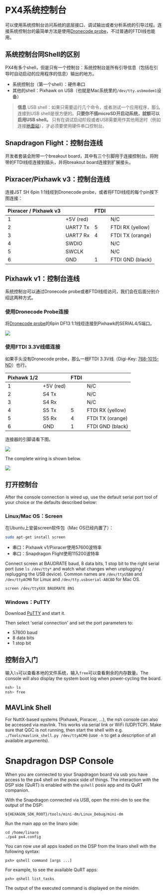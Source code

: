# PX4系统控制台

可以使用系统控制台访问系统的底层接口、调试输出或者分析系统的引导过程。连接系统控制台的最简单方法是使用[Dronecode probe](http://nicadrone.com/index.php?id_product=65&controller=product)，不过普通的FTDI线也能用。

## 系统控制台同Shell的区别

PX4有多个shell，但是只有一个控制台：系统控制台是所有引导信息（包括在引导时自动启动的应用程序的信息）输出的地方。

  * 系统控制台（第一个shell）：硬件串口
  * 其他的shell：Pixhawk on USB（也就是Mac系统里的`/dev/tty.usbmodem1`设备）

> **信息** USB shell：如果只需要运行几个命令，或者测试一个应用程序，那么连接到USB shell是很方便的。**只要你不插microSD开启动系统，就额可以启用USB shell。** 只有在调试启动阶段或者USB需要用作其他用途时（例如连接[地面站](qgroundcontrol-intro.md)），才必须要使用硬件串口控制台。

## Snapdragon Flight：控制台连线

开发者套装会附带一个breakout board，其中有三个引脚用于连接控制台。将附带的FTDI线缆连接到插头，并将breakout board连接到扩展接头。

## Pixracer/Pixhawk v3：控制台连线

连接JST SH 6pin 1:1线缆到Dronecode probe，或者将FTDI线缆的每个pin按下图连接：

| Pixracer / Pixhawk v3  |         | FTDI    |        |
| -- | -- | -- | -- |
|1         | +5V (red)     |         | N/C    |
|2         | UART7 Tx      | 5       | FTDI RX (yellow)  |
|3         | UART7 Rx      | 4       | FTDI TX (orange)  |
|4         | SWDIO      |         | N/C   |
|5         | SWCLK      |         | N/C   |
|6         | GND     | 1       | FTDI GND (black)   |

## Pixhawk v1：控制台连线

系统控制台可以通过Dronecode probe或者FTDI线缆访问，我们会在后面分别介绍这两种方式。

### 使用Dronecode Probe连接

将[Dronecode probe](http://nicadrone.com/index.php?id_product=65&controller=product)的6pin DF13 1:1线缆连接到Pixhawk的SERIAL4/5端口。

![](images/console/dronecode_probe.jpg)

### 使用FTDI 3.3V线缆连接

如果手头没有Dronecode probe，那么一根FTDI 3.3V线（Digi-Key: [768-1015-ND](http://www.digikey.com/product-detail/en/TTL-232R-3V3/768-1015-ND/1836393)）也行。

| Pixhawk 1/2  |         | FTDI    |        |
| -- | -- | -- | -- |
|1         | +5V (red)     |         | N/C    |
|2         | S4 Tx      |         | N/C   |
|3         | S4 Rx      |         | N/C   |
|4         | S5 Tx      | 5       | FTDI RX (yellow)   |
|5         | S5 Rx      | 4       | FTDI TX (orange)   |
|6         | GND     | 1       | FTDI GND (black)   |

连接器的引脚请看下图。

![](images/console/console_connector.jpg)

The complete wiring is shown below.

![](images/console/console_debug.jpg)

## 打开控制台

After the console connection is wired up, use the default serial port tool of your choice or the defaults described below:

### Linux/Mac OS：Screen

在Ubuntu上安装screen软件包（Mac OS已经内置了）：

<div class="host-code"></div>

```bash
sudo apt-get install screen
```

  * 串口：Pixhawk v1/Pixracer使用57600波特率
  * 串口：Snapdragon Flight使用115200波特率

Connect screen at BAUDRATE baud, 8 data bits, 1 stop bit to the right serial port (use `ls /dev/tty*` and watch what changes when unplugging / replugging the USB device). Common names are `/dev/ttyUSB0` and `/dev/ttyACM0` for Linux and `/dev/tty.usbserial-ABCBD` for Mac OS.

<div class="host-code"></div>

```bash
screen /dev/ttyXXX BAUDRATE 8N1
```

### Windows：PuTTY

Download [PuTTY](http://www.chiark.greenend.org.uk/~sgtatham/putty/download.html) and start it.

Then select 'serial connection' and set the port parameters to:

  * 57600 baud
  * 8 data bits
  * 1 stop bit

## 控制台入门

输入`ls`可以查看本地的文件系统，输入`free`可以查看剩余的内存数量。The console will also display the system boot log when power-cycling the board.

```bash
nsh> ls
nsh> free
```

## MAVLink Shell
For NuttX-based systems (Pixhawk, Pixracer, ...), the nsh console can also be
accessed via mavlink. This works via serial link or WiFi (UDP/TCP). Make sure
that QGC is not running, then start the shell with e.g.
`./Tools/mavlink_shell.py /dev/ttyACM0` (use `-h` to get a description of all
available arguments).

# Snapdragon DSP Console
When you are connected to your Snapdragon board via usb you have access to the px4 shell on the posix side of things.
The interaction with the DSP side (QuRT) is enabled with the `qshell` posix app and its QuRT companion.

With the Snapdragon connected via USB, open the mini-dm to see the output of the DSP:
```
${HEXAGON_SDK_ROOT}/tools/mini-dm/Linux_Debug/mini-dm
```

Run the main app on the linaro side:
```
cd /home/linaro
./px4 px4.config
```

You can now use all apps loaded on the DSP from the linaro shell with the following syntax:
```
pxh> qshell command [args ...]
```

For example, to see the available QuRT apps:
```
pxh> qshell list_tasks
```

The output of the executed command is displayed on the minidm.
